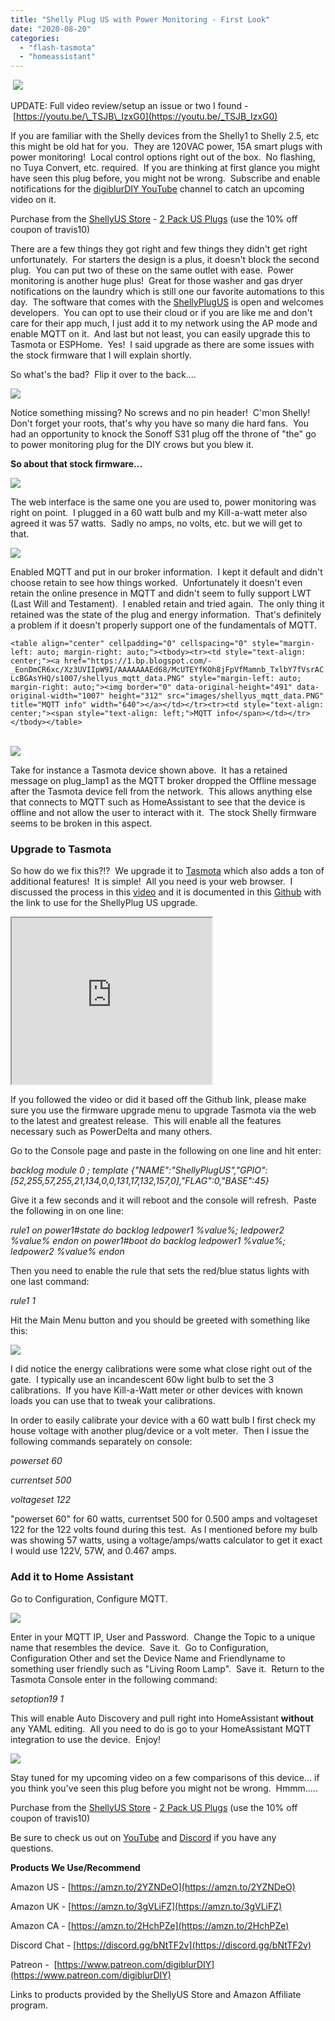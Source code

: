 ```yaml
---
title: "Shelly Plug US with Power Monitoring - First Look"
date: "2020-08-20"
categories: 
  - "flash-tasmota"
  - "homeassistant"
---
```


 [![](images/00100lrPORTRAIT_00100_BURST20200819141355240_COVER.jpg)](https://1.bp.blogspot.com/-3paCyewT_fc/Xz19-8oZtUI/AAAAAAAEd4c/XRoVZ39uga8tNwEU28WP432hR6K_OhcSwCLcBGAsYHQ/s2904/00100lrPORTRAIT_00100_BURST20200819141355240_COVER.jpg)

  

UPDATE: Full video review/setup an issue or two I found - [https://youtu.be/\_TSJB\_IzxG0](https://youtu.be/_TSJB_IzxG0)

  

If you are familiar with the Shelly devices from the Shelly1 to Shelly 2.5, etc this might be old hat for you.  They are 120VAC power, 15A smart plugs with power monitoring!  Local control options right out of the box.  No flashing, no Tuya Convert, etc. required.  If you are thinking at first glance you might have seen this plug before, you might not be wrong.  Subscribe and enable notifications for the [digiblurDIY YouTube](https://www.youtube.com/digiblurDIY) channel to catch an upcoming video on it.

  

Purchase from the [ShellyUS Store](https://bit.ly/2QlEGWx) - [2 Pack US Plugs](https://bit.ly/2YcSVRC) (use the 10% off coupon of travis10)

  

There are a few things they got right and few things they didn't get right unfortunately.  For starters the design is a plus, it doesn't block the second plug.  You can put two of these on the same outlet with ease.  Power monitoring is another huge plus!  Great for those washer and gas dryer notifications on the laundry which is still one our favorite automations to this day.  The software that comes with the [ShellyPlugUS](https://shopusa.shelly.cloud/shelly-plug-us-two-pack-wifi-smart-home-automation-1?tracking=hWYa3wkmANWQWaLcM8r4S3mpUjjqYMfS) is open and welcomes developers.  You can opt to use their cloud or if you are like me and don't care for their app much, I just add it to my network using the AP mode and enable MQTT on it.  And last but not least, you can easily upgrade this to Tasmota or ESPHome.  Yes!  I said upgrade as there are some issues with the stock firmware that I will explain shortly.  

  

So what's the bad?  Flip it over to the back....

  

[![](images/IMG_20200819_201900.jpg)](https://1.bp.blogspot.com/-KTE9y7X0P4w/Xz3SPA-yewI/AAAAAAAEd6g/06yY_XF0syQLmRXsTk6XYYqeuYI2LbOGQCLcBGAsYHQ/s1990/IMG_20200819_201900.jpg)

  

Notice something missing? No screws and no pin header!  C'mon Shelly!  Don't forget your roots, that's why you have so many die hard fans.  You had an opportunity to knock the Sonoff S31 plug off the throne of "the" go to power monitoring plug for the DIY crows but you blew it.

  

**So about that stock firmware...**

  

[![](images/shellyplug_main.PNG)](https://1.bp.blogspot.com/-x9xBOFXFtKc/Xz3QqwXdq2I/AAAAAAAEd6M/KJ0-eX-jEsI7FXwRl6IR6QDosv0qkqiUACLcBGAsYHQ/s960/shellyplug_main.PNG)

  

The web interface is the same one you are used to, power monitoring was right on point.  I plugged in a 60 watt bulb and my Kill-a-watt meter also agreed it was 57 watts.  Sadly no amps, no volts, etc. but we will get to that.  

  

[![](images/shelly1us_mqtt.PNG)](https://1.bp.blogspot.com/-vKn4g_HIwL4/Xz3StNFo4hI/AAAAAAAEd6s/ATnYDM7wCkMk9AJXQqPWnxpQBsPgF77LwCLcBGAsYHQ/s835/shelly1us_mqtt.PNG)

  

Enabled MQTT and put in our broker information.  I kept it default and didn't choose retain to see how things worked.  Unfortunately it doesn't even retain the online presence in MQTT and didn't seem to fully support LWT (Last Will and Testament).  I enabled retain and tried again.  The only thing it retained was the state of the plug and energy information.  That's definitely a problem if it doesn't properly support one of the fundamentals of MQTT.  

  

`<table align="center" cellpadding="0" cellspacing="0" style="margin-left: auto; margin-right: auto;"><tbody><tr><td style="text-align: center;"><a href="https://1.bp.blogspot.com/-_EonDmCR6xc/Xz3UVIIpW9I/AAAAAAAEd68/McUTEYfKOh8jFpVfMamnb_TxlbY7fVsrACLcBGAsYHQ/s1007/shellyus_mqtt_data.PNG" style="margin-left: auto; margin-right: auto;"><img border="0" data-original-height="491" data-original-width="1007" height="312" src="images/shellyus_mqtt_data.PNG" title="MQTT info" width="640"></a></td></tr><tr><td style="text-align: center;"><span style="text-align: left;">MQTT info</span></td></tr></tbody></table>`

  

[  
![](images/shellyus_mqtt_retain_example.PNG)](https://1.bp.blogspot.com/-NQPU4saca_A/Xz3UVIoCk4I/AAAAAAAEd64/_5WgPh5_s6cUGiQZK2UFBJuUzHtyDlGuQCLcBGAsYHQ/s1006/shellyus_mqtt_retain_example.PNG)

  

Take for instance a Tasmota device shown above.  It has a retained message on plug\_lamp1 as the MQTT broker dropped the Offline message after the Tasmota device fell from the network.  This allows anything else that connects to MQTT such as HomeAssistant to see that the device is offline and not allow the user to interact with it.  The stock Shelly firmware seems to be broken in this aspect.  

### Upgrade to Tasmota

So how do we fix this?!?  We upgrade it to [Tasmota](https://github.com/arendst/Tasmota) which also adds a ton of additional features!  It is simple!  All you need is your web browser.  I discussed the process in this [video](https://youtu.be/_oRr8FZyyQ0) and it is documented in this [Github](https://github.com/yaourdt/mgos-to-tasmota) with the link to use for the ShellyPlug US upgrade.

  

<iframe allowfullscreen height="266" src="https://www.youtube.com/embed/_oRr8FZyyQ0" width="320" youtube-src-=""></iframe>

  

If you followed the video or did it based off the Github link, please make sure you use the firmware upgrade menu to upgrade Tasmota via the web to the latest and greatest release.  This will enable all the features necessary such as PowerDelta and many others.  

  

Go to the Console page and paste in the following on one line and hit enter:

  

_backlog module 0 ; template {"NAME":"ShellyPlugUS","GPIO":\[52,255,57,255,21,134,0,0,131,17,132,157,0\],"FLAG":0,"BASE":45}_ 

Give it a few seconds and it will reboot and the console will refresh.  Paste the following in on one line:

  

_rule1 on power1#state do backlog ledpower1 %value%; ledpower2 %value% endon on power1#boot do backlog ledpower1 %value%; ledpower2 %value% endon_

  

Then you need to enable the rule that sets the red/blue status lights with one last command:

  

_rule1 1_

Hit the Main Menu button and you should be greeted with something like this:

  

[![](images/shellyplug_tasmota_bulb.PNG)](https://1.bp.blogspot.com/-bHLStflvMU0/Xz3ahPMndII/AAAAAAAEd7U/wVyfnC9bAiQlknlAciF4mGvqfcnxYJ63QCLcBGAsYHQ/s482/shellyplug_tasmota_bulb.PNG)

  

  

I did notice the energy calibrations were some what close right out of the gate.  I typically use an incandescent 60w light bulb to set the 3 calibrations.  If you have Kill-a-Watt meter or other devices with known loads you can use that to tweak your calibrations.  

  

In order to easily calibrate your device with a 60 watt bulb I first check my house voltage with another plug/device or a volt meter.  Then I issue the following commands separately on console:

  

_powerset 60_

_currentset 500_

_voltageset 122_

"powerset 60" for 60 watts, currentset 500 for 0.500 amps and voltageset 122 for the 122 volts found during this test.  As I mentioned before my bulb was showing 57 watts, using a voltage/amps/watts calculator to get it exact I would use 122V, 57W, and 0.467 amps.

### Add it to Home Assistant

Go to Configuration, Configure MQTT. 

  

[![](images/mqtt_config.PNG)](https://1.bp.blogspot.com/-l1eKj0YadFQ/Xz3buDp3knI/AAAAAAAEd7k/89qEXq8quhA4zSYYTwf3nEKz2v7tjJvHQCLcBGAsYHQ/s639/mqtt_config.PNG)

  

Enter in your MQTT IP, User and Password.  Change the Topic to a unique name that resembles the device.  Save it.  Go to Configuration, Configuration Other and set the Device Name and Friendlyname to something user friendly such as "Living Room Lamp".  Save it.  Return to the Tasmota Console enter in the following command:

  

_setoption19 1_

This will enable Auto Discovery and pull right into HomeAssistant **without** any YAML editing.  All you need to do is go to your HomeAssistant MQTT integration to use the device.  Enjoy!  

  

[![](images/shellyplug_inHA.PNG)](https://1.bp.blogspot.com/-1cl4MoRSxGM/Xz3hwmA1YoI/AAAAAAAEd7w/YItBgLDwzjccBYEe3vtuG0BWjbv1pJRwgCLcBGAsYHQ/s759/shellyplug_inHA.PNG)

  

  

Stay tuned for my upcoming video on a few comparisons of this device... if you think you've seen this plug before you might not be wrong.  Hmmm.....

  

Purchase from the [ShellyUS Store](https://bit.ly/2QlEGWx) - [2 Pack US Plugs](https://bit.ly/2YcSVRC) (use the 10% off coupon of travis10)

  

Be sure to check us out on [YouTube](https://www.youtube.com/digiblurDIY) and [Discord](https://discord.gg/bNtTF2v) if you have any questions.  

  

**Products We Use/Recommend**

Amazon US - [https://amzn.to/2YZNDeO](https://amzn.to/2YZNDeO)

Amazon UK - [https://amzn.to/3gVLiFZ](https://amzn.to/3gVLiFZ)

Amazon CA - [https://amzn.to/2HchPZe](https://amzn.to/2HchPZe)

  

Discord Chat - [https://discord.gg/bNtTF2v](https://discord.gg/bNtTF2v) 

Patreon -  [https://www.patreon.com/digiblurDIY](https://www.patreon.com/digiblurDIY)

  

Links to products provided by the ShellyUS Store and Amazon Affiliate program.
